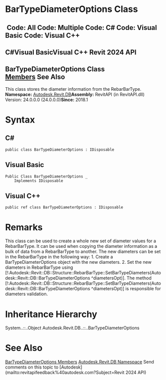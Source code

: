 # BarTypeDiameterOptions Class

﻿
 Code: All Code: Multiple Code: C# Code: Visual Basic Code: Visual C++   
---  
C#Visual BasicVisual C++
Revit 2024 API  
---  
BarTypeDiameterOptions Class  
[Members](e3528ef9-fdd0-f820-3e39-51879671bd0f.md "BarTypeDiameterOptions Members") See Also  
---  
This class stores the diameter information from the RebarBarType. 
**Namespace:** [Autodesk.Revit.DB](87546ba7-461b-c646-cbb1-2cb8f5bff8b2.md "Autodesk.Revit.DB Namespace")**Assembly:** RevitAPI (in RevitAPI.dll) Version: 24.0.0.0 (24.0.0.0)**Since:** 2018.1 
# Syntax
C#  
---  
```text
public class BarTypeDiameterOptions : IDisposable
```
  
Visual Basic  
---  
```text
Public Class BarTypeDiameterOptions _
	Implements IDisposable
```
  
Visual C++  
---  
```text
public ref class BarTypeDiameterOptions : IDisposable
```
  
# Remarks
This class can be used to create a whole new set of diameter values for a RebarBarType. It can be used when copying the diameter information as a bulk of data from a RebarBarType to another. The new diameters can be set in the RebarBarType in the following way: 1\. Create a BarTypeDiameterOptions object with the new diameters. 2\. Set the new diameters in RebarBarType using [!:Autodesk::Revit::DB::Structure::RebarBarType::SetBarTypeDiameters(Autodesk::Revit::DB::BarTypeDiameterOptions ^diametersOpt)]. The method [!:Autodesk::Revit::DB::Structure::RebarBarType::SetBarTypeDiameters(Autodesk::Revit::DB::BarTypeDiameterOptions ^diametersOpt)] is responsible for diameters validation. 
# Inheritance Hierarchy
System..::..Object Autodesk.Revit.DB..::..BarTypeDiameterOptions
# See Also
[BarTypeDiameterOptions Members](e3528ef9-fdd0-f820-3e39-51879671bd0f.md "BarTypeDiameterOptions Members")
[Autodesk.Revit.DB Namespace](87546ba7-461b-c646-cbb1-2cb8f5bff8b2.md "Autodesk.Revit.DB Namespace")
Send comments on this topic to [Autodesk](mailto:revitapifeedback%40autodesk.com?Subject=Revit 2024 API)